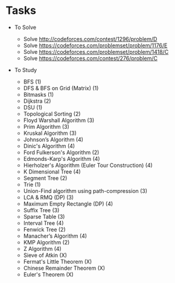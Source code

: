 # Tasks
  + To Solve
    - Solve http://codeforces.com/contest/1296/problem/D
    - Solve https://codeforces.com/problemset/problem/1176/E
    - Solve https://codeforces.com/problemset/problem/1418/C
    - Solve https://codeforces.com/contest/276/problem/C

  + To Study
    - BFS (1)
    - DFS & BFS on Grid (Matrix) (1)
    - Bitmasks (1)
    - Dijkstra (2)
    - DSU (1)
    - Topological Sorting (2)
    - Floyd Warshall Algorithm (3)
    - Prim Algorithm (3)
    - Kruskal Algorithm (3)
    - Johnson’s Algorithm (4)
    - Dinic's Algorithm (4)
    - Ford Fulkerson's Algorithm (2)
    - Edmonds-Karp's Algorithm (4)
    - Hierholzer's Algorithm (Euler Tour Construction) (4)
    - K Dimensional Tree (4)
    - Segment Tree (2)
    - Trie (1)
    - Union-Find algorithm using path-compression (3)
    - LCA & RMQ (DP) (3)
    - Maximum Empty Rectangle (DP) (4)
    - Suffix Tree (3)
    - Sparse Table (3)
    - Interval Tree (4)
    - Fenwick Tree (2)
    - Manacher’s Algorithm (4)
    - KMP Algorithm (2)
    - Z Algorithm (4)
    - Sieve of Atkin (X)
    - Fermat's Little Theorem (X)
    - Chinese Remainder Theorem (X)
    - Euler's Theorem (X)
